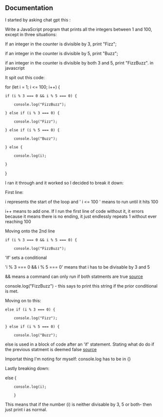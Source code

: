 ## Documentation

I started by asking chat gpt this : 


Write a JavaScript program that prints all the integers between 1 and 100, except in three situations:


If an integer in the counter is divisible by 3, print "Fizz";


if an integer in the counter is divisible by 5, print "Buzz";


if an integer in the counter is divisible by both 3 and 5, print "FizzBuzz". in javascript



It spit out this code:


for (let i = 1; i <= 100; i++) {
	
    if (i % 3 === 0 && i % 5 === 0) {
		
        console.log("FizzBuzz");
		
    } else if (i % 3 === 0) {
		
        console.log("Fizz");
		
    } else if (i % 5 === 0) {
		
        console.log("Buzz");
		
    } else {
		
        console.log(i);
		
    }
	
}



I ran it through and it worked so I decided to break it down:

First line: 

i represents the start of the loop and ' i <= 100 ' means to run until it hits 100


i++ means to add one. If I run the first line of code without it, it errors because it means there is no ending, it just endlessly repeats 1 without ever reaching 100


Moving onto the 2nd line

    if (i % 3 === 0 && i % 5 === 0) {
		
        console.log("FizzBuzz");
		
'If' sets a conditional


'i % 3 === 0 && i % 5 === 0' means that i has to be divisable by 3 and 5


&& means a command can only run if both statments are true [source](https://developer.mozilla.org/en-US/docs/Web/JavaScript/Reference/Operators/Logical_AND)


console.log("FizzBuzz") - this says to print this string if the prior conditional is met.


Moving on to this:


	else if (i % 3 === 0) {
		
        console.log("Fizz");
		
    } else if (i % 5 === 0) {
		
        console.log("Buzz");
		
else is used in a block of code after an 'if' statement. Stating what do do if the previous statment is deemed false [source](https://www.w3schools.com/js/js_if_else.asp)


Importat thing I'm noting for myself: console.log has to be in {}


Lastly breaking down:

else {
	
        console.log(i);
		
		}
		

This means that if the number (i) is neither divisable by 3, 5 or both- then just print i as normal.